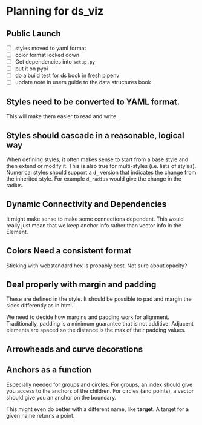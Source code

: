 # Planning for ds_viz

## Public Launch

- [ ] styles moved to yaml format
- [ ] color format locked down
- [ ] Get dependencies into `setup.py`
- [ ] put it on pypi
- [ ] do a build test for ds book in fresh pipenv
- [ ] update note in users guide to the data structures book

## Styles need to be converted to YAML format.

This will make them easier to read and write.

## Styles should cascade in a reasonable, logical way

When defining styles, it often makes sense to start from a base style and then extend or modify it.
This is also true for multi-styles (i.e. lists of styles).
Numerical styles should support a `d_` version that indicates the change from the inherited style.  For example `d_radius` would give the change in the radius.


## Dynamic Connectivity and Dependencies

It might make sense to make some connections dependent.
This would really just mean that we keep anchor info rather than vector info in the Element.


## Colors Need a consistent format

Sticking with webstandard hex is probably best.
Not sure about opacity?

## Deal properly with margin and padding

These are defined in the style.
It should be possible to pad and margin the sides differently as in html.

We need to decide how margins and padding work for alignment.
Traditionally, padding is a minimum guarantee that is not additive.
Adjacent elements are spaced so the distance is the max of their padding values.

## Arrowheads and curve decorations

## Anchors as a function

Especially needed for groups and circles.
For groups, an index should give you access to the anchors of the children.
For circles (and points), a vector should give you an anchor on the boundary.

This might even do better with a different name, like **target**.
A target for a given name returns a point.
